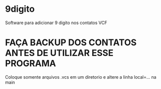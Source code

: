 # 9digito
Software para adicionar 9 digito nos contatos VCF

# FAÇA BACKUP DOS CONTATOS ANTES DE UTILIZAR ESSE PROGRAMA
Coloque somente arquivos .vcs em um diretorio e altere a linha local=... na main
